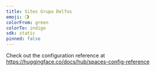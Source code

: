 ```yaml
---
title: Sites Grupo Delfos
emoji: 🌖
colorFrom: green
colorTo: indigo
sdk: static
pinned: false
---
```


Check out the configuration reference at https://huggingface.co/docs/hub/spaces-config-reference
